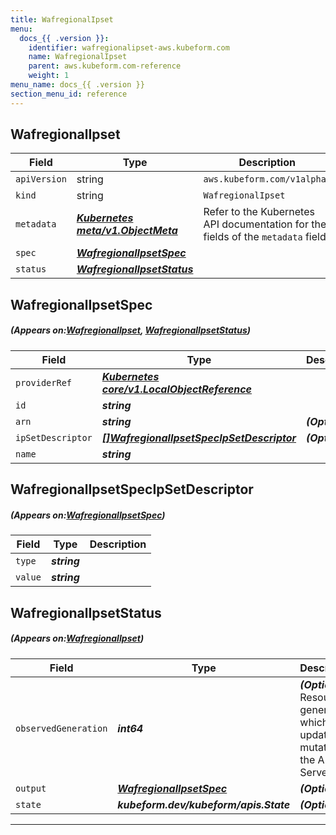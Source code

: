 ```yaml
---
title: WafregionalIpset
menu:
  docs_{{ .version }}:
    identifier: wafregionalipset-aws.kubeform.com
    name: WafregionalIpset
    parent: aws.kubeform.com-reference
    weight: 1
menu_name: docs_{{ .version }}
section_menu_id: reference
---
```


## WafregionalIpset
| Field | Type | Description |
| ------ | ----- | ----------- |
| `apiVersion` | string | `aws.kubeform.com/v1alpha1` |
|    `kind` | string | `WafregionalIpset` |
| `metadata` | ***[Kubernetes meta/v1.ObjectMeta](https://kubernetes.io/docs/reference/generated/kubernetes-api/v1.13/#objectmeta-v1-meta)***|Refer to the Kubernetes API documentation for the fields of the `metadata` field.|
| `spec` | ***[WafregionalIpsetSpec](#WafregionalIpsetSpec)***||
| `status` | ***[WafregionalIpsetStatus](#WafregionalIpsetStatus)***||
## WafregionalIpsetSpec
##### (Appears on:[WafregionalIpset](#WafregionalIpset), [WafregionalIpsetStatus](#WafregionalIpsetStatus))
| Field | Type | Description |
| ------ | ----- | ----------- |
| `providerRef` | ***[Kubernetes core/v1.LocalObjectReference](https://kubernetes.io/docs/reference/generated/kubernetes-api/v1.13/#localobjectreference-v1-core)***||
| `id` | ***string***||
| `arn` | ***string***| ***(Optional)*** |
| `ipSetDescriptor` | ***[[]WafregionalIpsetSpecIpSetDescriptor](#WafregionalIpsetSpecIpSetDescriptor)***| ***(Optional)*** |
| `name` | ***string***||
## WafregionalIpsetSpecIpSetDescriptor
##### (Appears on:[WafregionalIpsetSpec](#WafregionalIpsetSpec))
| Field | Type | Description |
| ------ | ----- | ----------- |
| `type` | ***string***||
| `value` | ***string***||
## WafregionalIpsetStatus
##### (Appears on:[WafregionalIpset](#WafregionalIpset))
| Field | Type | Description |
| ------ | ----- | ----------- |
| `observedGeneration` | ***int64***| ***(Optional)*** Resource generation, which is updated on mutation by the API Server.|
| `output` | ***[WafregionalIpsetSpec](#WafregionalIpsetSpec)***| ***(Optional)*** |
| `state` | ***kubeform.dev/kubeform/apis.State***| ***(Optional)*** |
---
